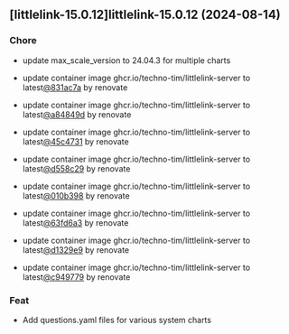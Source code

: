 

## [littlelink-15.0.12]littlelink-15.0.12 (2024-08-14)

### Chore



- update max_scale_version to 24.04.3 for multiple charts

- update container image ghcr.io/techno-tim/littlelink-server to latest[@831ac7a](https://github.com/831ac7a) by renovate

- update container image ghcr.io/techno-tim/littlelink-server to latest[@a84849d](https://github.com/a84849d) by renovate

- update container image ghcr.io/techno-tim/littlelink-server to latest[@45c4731](https://github.com/45c4731) by renovate

- update container image ghcr.io/techno-tim/littlelink-server to latest[@d558c29](https://github.com/d558c29) by renovate

- update container image ghcr.io/techno-tim/littlelink-server to latest[@010b398](https://github.com/010b398) by renovate

- update container image ghcr.io/techno-tim/littlelink-server to latest[@63fd6a3](https://github.com/63fd6a3) by renovate

- update container image ghcr.io/techno-tim/littlelink-server to latest[@d1329e9](https://github.com/d1329e9) by renovate

- update container image ghcr.io/techno-tim/littlelink-server to latest[@c949779](https://github.com/c949779) by renovate

### Feat



- Add questions.yaml files for various system charts